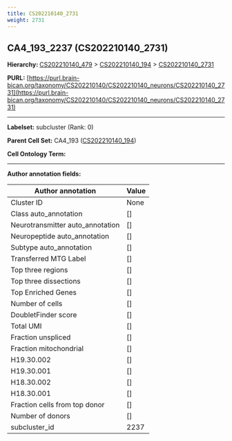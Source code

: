 ```yaml
---
title: CS202210140_2731
weight: 2731
---
```

## CA4_193_2237 (CS202210140_2731)
<b>Hierarchy: </b>
[CS202210140_479](../CS202210140_479) >
[CS202210140_194](../CS202210140_194) >
[CS202210140_2731](../CS202210140_2731)

**PURL:** [https://purl.brain-bican.org/taxonomy/CS202210140/CS202210140_neurons/CS202210140_2731](https://purl.brain-bican.org/taxonomy/CS202210140/CS202210140_neurons/CS202210140_2731)

---


**Labelset:** subcluster (Rank: 0)

**Parent Cell Set:** CA4_193 ([CS202210140_194](../CS202210140_194))



**Cell Ontology Term:** 

[MARKER GENES.]: #


---

[TRANSFERRED ANNOTATIONS.]: #


[AUTHOR ANNOTATION FIELDS.]: #


**Author annotation fields:**

| Author annotation | Value |
|-------------------|-------|
|Cluster ID|None|
|Class auto_annotation|[]|
|Neurotransmitter auto_annotation|[]|
|Neuropeptide auto_annotation|[]|
|Subtype auto_annotation|[]|
|Transferred MTG Label|[]|
|Top three regions|[]|
|Top three dissections|[]|
|Top Enriched Genes|[]|
|Number of cells|[]|
|DoubletFinder score|[]|
|Total UMI|[]|
|Fraction unspliced|[]|
|Fraction mitochondrial|[]|
|H19.30.002|[]|
|H19.30.001|[]|
|H18.30.002|[]|
|H18.30.001|[]|
|Fraction cells from top donor|[]|
|Number of donors|[]|
|subcluster_id|2237|
